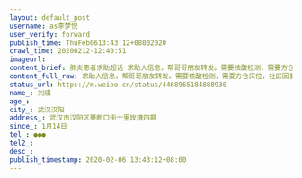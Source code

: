 ```yaml
---
layout: default_post
username: as李梦悦
user_verify: forward
publish_time: ThuFeb0613:43:12+08002020
crawl_time: 20200212-12:40:51
imageurl: 
content_brief: 肺炎患者求助超话 求助人信息，帮哥哥朋友转发。需要核酸检测，需要方仓床位，社区回复都需要等。【姓名】刘祺【年龄】【所在城市】武汉汉阳【所在小区、社区】武汉市汉阳区琴断口街十里玫瑰四期【患病时间】1月14日【联系方式】●●●【其他紧急联系人】【病情描述】【万分紧急求助 ...全文
content_full_raw: 求助人信息，帮哥哥朋友转发。需要核酸检测，需要方仓床位，社区回复都需要等。【姓名】刘祺【年龄】【所在城市】武汉汉阳【所在小区、社区】武汉市汉阳区琴断口街十里玫瑰四期【患病时间】1月14日【联系方式】●●●【其他紧急联系人】【病情描述】【万分紧急求助】【目前情况】1.我妈所在的卫生中心一个科室的医护全部发烧,我妈1月14号上班回来之后就低烧;2.目前我爸妈、爷爷、奶奶住一起,爷爷于2月2号发烧危重已入五医院住院,妈妈、奶奶、,低烧在家隔离,全家人已做CT血项,除爸爸外全部肺部已有病灶3.妈妈、奶奶,吃抗病毒药物阿比多尔、左氧氟沙星等,我小姨是护士给他们打球蛋白,吸氧,目前已低烧4天,嗜睡乏力;4.2月6号全部人排队社区做核酸检测,无法确定结果下来的时间5.父母住汉阳十里铺,对口琴断口街社区84871586;我住汉阳王家湾户主父亲,对口磨山社区84648019【疑问】1.目前网上了解,隔离点并无医护条件,这样是否我家人在家隔离条件是优于隔离点的?隔离点现在真实的情况如何?2.方舱医院是否只能有核酸结果阳性的才可以排队入院?3.目前爸妈、奶奶现阶段在武汉最好的处理办法是什么?4.除吃莲花清瘟、莫西沙星、阿比多尔、奥斯它韦(在吃)外,还需要其他药物辅助吗5.请有相关渠道或情况的朋友直接联系我,万分感谢直接联系人:刘祺,●●●,武汉市汉阳区琴断口街里玫瑰四期3栋1单元2201
status_url: https://m.weibo.cn/status/4468965184888930
name_: 刘祺
age_: 
city_: 武汉汉阳
address_: 武汉市汉阳区琴断口街十里玫瑰四期
since_: 1月14日
tel_: ●●●
tel2_: 
desc_: 
publish_timestamp: 2020-02-06 13:43:12+08:00
---
```

